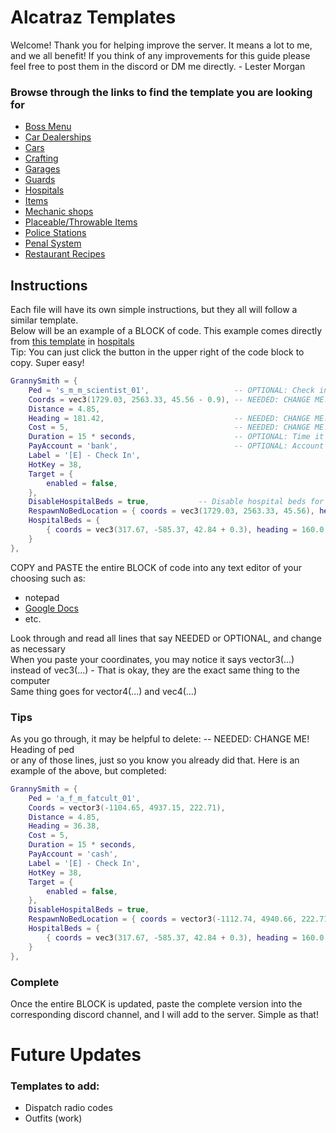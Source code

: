 # Alcatraz Templates

Welcome! Thank you for helping improve the server. It means a lot to me, and we
all benefit! If you think of any improvements for this guide please feel free to
post them in the discord or DM me directly. - Lester Morgan

### Browse through the links to find the template you are looking for

- [Boss Menu](./boss-menu/README.md#boss-menu)
- [Car Dealerships](./car-dealer/README.md#car-dealership-template)
- [Cars](./car-dealer/cars/README.md#custom-cars)
- [Crafting](./crafting/README.md#crafting)
- [Garages](./garages/README.md#garages)
- [Guards](./guards/README.md#ai-guards)
- [Hospitals](./hospitals/README.md#hospital-setup)
- [Items](./items/ITEMS.md)
- [Mechanic shops](./mechanic/README.md#mechanic-shop-template)
- [Placeable/Throwable Items](./place-throw-items/README.md#placeable-and-throwable-items)
- [Police Stations](./police/README.md#police--evidence)
- [Penal System](./police/penal-code/codes.md#alcatraz-penal-system)
- [Restaurant Recipes](./restaurants/restaurants.md/#item-categories)

## Instructions

Each file will have its own simple instructions, but they all will follow a
similar template.  
Below will be an example of a BLOCK of code. This example comes directly from
[this template](./hospitals/README.md#granny-hospital-template) in
[hospitals](./hospitals/README.md)  
Tip: You can just click the button in the upper right of the code block to copy.
Super easy!

```lua
GrannySmith = {
    Ped = 's_m_m_scientist_01',                   -- OPTIONAL: Check in ped
    Coords = vec3(1729.03, 2563.33, 45.56 - 0.9), -- NEEDED: CHANGE ME! Coords of ped
    Distance = 4.85,
    Heading = 181.42,                             -- NEEDED: CHANGE ME! Heading of ped
    Cost = 5,                                     -- NEEDED: CHANGE ME! Cost of using hospital check-in. Set to false for free
    Duration = 15 * seconds,                      -- OPTIONAL: Time it takes to spend in hospital bed
    PayAccount = 'bank',                          -- OPTIONAL: Account dead player pays from to check-in(bank or cash)
    Label = '[E] - Check In',
    HotKey = 38,
    Target = {
        enabled = false,
    },
    DisableHospitalBeds = true,           -- Disable hospital beds for check-in at this location?(Player will spend Duration checking in before respawning in RespawnNoBedLocation coords when set to true)
    RespawnNoBedLocation = { coords = vec3(1729.03, 2563.33, 45.56), heading = 339.02 }, -- NEEDED: CHANGE ME! Coords and heading of where to spawn player if DisableHospitalBeds is set to true or beds full
    HospitalBeds = {
        { coords = vec3(317.67, -585.37, 42.84 + 0.3), heading = 160.0 },      -- OPTIONAL: Only needed if DisableHospitalBeds = false
    }
},
```

COPY and PASTE the entire BLOCK of code into any text editor of your choosing
such as:

- notepad
- <a href="https://docs.google.com" target="_blank" rel="noopener noreferrer">Google
  Docs</a>
- etc.

Look through and read all lines that say NEEDED or OPTIONAL, and change as
necessary  
When you paste your coordinates, you may notice it says vector3(...) instead of
vec3(...) - That is okay, they are the exact same thing to the computer  
Same thing goes for vector4(...) and vec4(...)

### Tips

As you go through, it may be helpful to delete: -- NEEDED: CHANGE ME! Heading of
ped  
or any of those lines, just so you know you already did that. Here is an example
of the above, but completed:

```lua
GrannySmith = {
    Ped = 'a_f_m_fatcult_01',
    Coords = vector3(-1104.65, 4937.15, 222.71),
    Distance = 4.85,
    Heading = 36.38,
    Cost = 5,
    Duration = 15 * seconds,
    PayAccount = 'cash',
    Label = '[E] - Check In',
    HotKey = 38,
    Target = {
        enabled = false,
    },
    DisableHospitalBeds = true,
    RespawnNoBedLocation = { coords = vector3(-1112.74, 4940.66, 222.71), heading = 157.79 },
    HospitalBeds = {
        { coords = vec3(317.67, -585.37, 42.84 + 0.3), heading = 160.0 },
    }
},
```

### Complete

Once the entire BLOCK is updated, paste the complete version into the
corresponding discord channel, and I will add to the server. Simple as that!

# Future Updates

### Templates to add:

- Dispatch radio codes
- Outfits (work)
